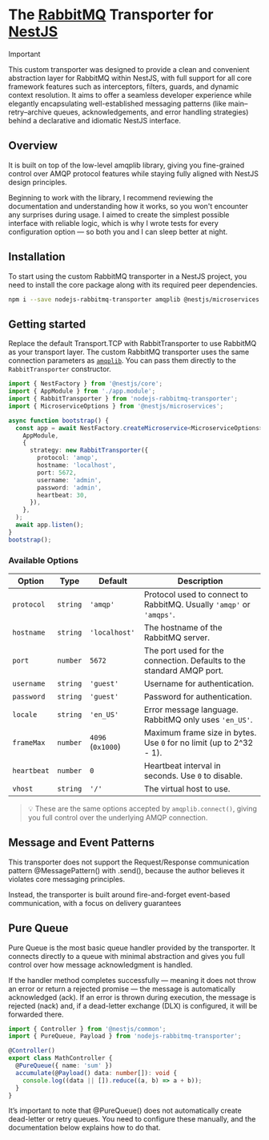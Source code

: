 # The [RabbitMQ](https://www.rabbitmq.com/) Transporter for [NestJS](https://nestjs.com/)

> [!IMPORTANT]
>
> This custom transporter was designed to provide a clean and convenient abstraction layer for RabbitMQ within NestJS, with full support for all core framework features such as interceptors, filters, guards, and dynamic context resolution. It aims to offer a seamless developer experience while elegantly encapsulating well-established messaging patterns (like main–retry–archive queues, acknowledgements, and error handling strategies) behind a declarative and idiomatic NestJS interface.

## Overview
It is built on top of the low-level amqplib library, giving you fine-grained control over AMQP protocol features while staying fully aligned with NestJS design principles.

Beginning to work with the library, I recommend reviewing the documentation and understanding how it works, so you won't encounter any surprises during usage. I aimed to create the simplest possible interface with reliable logic, which is why I wrote tests for every configuration option — so both you and I can sleep better at night.

## Installation

To start using the custom RabbitMQ transporter in a NestJS project, you need to install the core package along with its required peer dependencies.

```bash
npm i --save nodejs-rabbitmq-transporter amqplib @nestjs/microservices
```

## Getting started
Replace the default Transport.TCP with RabbitTransporter to use RabbitMQ as your transport layer. The custom RabbitMQ transporter uses the same connection parameters as [`amqplib`](https://www.npmjs.com/package/amqplib). You can pass them directly to the `RabbitTransporter` constructor.
```ts
import { NestFactory } from '@nestjs/core';
import { AppModule } from './app.module';
import { RabbitTransporter } from 'nodejs-rabbitmq-transporter';
import { MicroserviceOptions } from '@nestjs/microservices';

async function bootstrap() {
  const app = await NestFactory.createMicroservice<MicroserviceOptions>(
    AppModule,
    {
      strategy: new RabbitTransporter({
        protocol: 'amqp',
        hostname: 'localhost',
        port: 5672,
        username: 'admin',
        password: 'admin',
        heartbeat: 30,
      }),
    },
  );
  await app.listen();
}
bootstrap();
```
### Available Options

| Option       | Type     | Default     | Description |
|--------------|----------|-------------|-------------|
| `protocol`   | `string` | `'amqp'`    | Protocol used to connect to RabbitMQ. Usually `'amqp'` or `'amqps'`. |
| `hostname`   | `string` | `'localhost'` | The hostname of the RabbitMQ server. |
| `port`       | `number` | `5672`      | The port used for the connection. Defaults to the standard AMQP port. |
| `username`   | `string` | `'guest'`   | Username for authentication. |
| `password`   | `string` | `'guest'`   | Password for authentication. |
| `locale`     | `string` | `'en_US'`   | Error message language. RabbitMQ only uses `'en_US'`. |
| `frameMax`   | `number` | `4096` (`0x1000`) | Maximum frame size in bytes. Use `0` for no limit (up to 2^32 - 1). |
| `heartbeat`  | `number` | `0`         | Heartbeat interval in seconds. Use `0` to disable. |
| `vhost`      | `string` | `'/'`       | The virtual host to use. |

> 💡 These are the same options accepted by `amqplib.connect()`, giving you full control over the underlying AMQP connection.

## Message and Event Patterns
This transporter does not support the Request/Response communication pattern @MessagePattern() with .send(), because the author believes it violates core messaging principles.

Instead, the transporter is built around fire-and-forget event-based communication, with a focus on delivery guarantees 

## Pure Queue
Pure Queue is the most basic queue handler provided by the transporter. It connects directly to a queue with minimal abstraction and gives you full control over how message acknowledgment is handled.

If the handler method completes successfully — meaning it does not throw an error or return a rejected promise — the message is automatically acknowledged (ack). If an error is thrown during execution, the message is rejected (nack) and, if a dead-letter exchange (DLX) is configured, it will be forwarded there.
```ts
import { Controller } from '@nestjs/common';
import { PureQueue, Payload } from 'nodejs-rabbitmq-transporter';

@Controller()
export class MathController {
  @PureQueue({ name: 'sum' })
  accumulate(@Payload() data: number[]): void {
    console.log((data || []).reduce((a, b) => a + b));
  }
}

```
It’s important to note that @PureQueue() does not automatically create dead-letter or retry queues. You need to configure these manually, and the documentation below explains how to do that.


